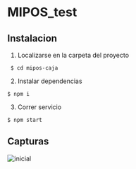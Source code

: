 # MIPOS_test

## Instalacion

1. Localizarse en la carpeta del proyecto

``` $ cd mipos-caja```

2. Instalar dependencias

``` $ npm i ```

3. Correr servicio

``` $ npm start ```

## Capturas

![inicial](https://github.com/gcmurillo/MIPOS_test/blob/master/capturas/inicial.JPG)

